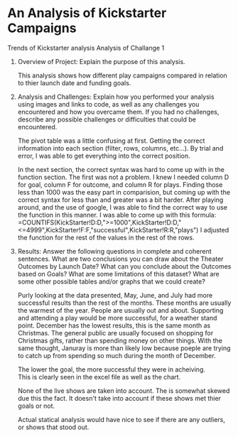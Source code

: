 # An Analysis of Kickstarter Campaigns
Trends of Kickstarter analysis
Analysis of Challange 1

1. Overview of Project: Explain the purpose of this analysis.

	This analysis shows how different play campaigns compared in 
	relation to thier launch date and funding goals.
	
2. Analysis and Challenges: Explain how you performed your 
	analysis using images and links to code, as well as any 
	challenges you encountered and how you overcame them. 
	If you had no challenges, describe any possible challenges 
	or difficulties that could be encountered.
	
	The pivot table was a little confusing at first.  Getting the
	correct information into each section (filter, rows, columns, etc...).
	By trial and error, I was able to get everything into the correct
	position.
	
	In the next section, the correct syntax was hard to come up 
	with in the function section.  The first was not a problem.
	I knew I needed column D for goal, column F for outcome, and 
	column R for plays. Finding those less than 1000 was the easy 
	part in comparision, but coming up with the correct syntax for
	less than and greater was a bit harder.  After playing around, 
	and the use of google, I was able to find the correct way to use
	the function in this manner.  I was able to come up with this 
	formula:
	=COUNTIFS(KickStarter!D:D,">=1000",KickStarter!D:D,"<=4999",KickStarter!F:F,"successful",KickStarter!R:R,"plays")
  I adjusted the function for the rest of the values in the rest of 
  the rows.
	
3. Results: Answer the following questions in complete and coherent sentences.
	What are two conclusions you can draw about the Theater Outcomes by Launch Date?
	What can you conclude about the Outcomes based on Goals?
	What are some limitations of this dataset?
	What are some other possible tables and/or graphs that we could create?
	
	
	Purly looking at the data presented, May, June, and July had more successful
	results than the rest of the months. These months are usually the warmest of 
  the year.  People are usually out and about.  Supporting and attending a play
  would be more successful, for a weather stand point. December has the 
	lowest results, this is the same month as Christmas.  The general public
	are usually focused on shopping for Christmas gifts, rather than spending 
	money on other things. With the same thought, Januray is more than likely
	low because poeple are trying to catch up from spending so much 
	during the month of December.
	
	The lower the goal, the more successful they were in acheiving.  
	This is clearly seen in the excel file as well as the chart.
	
	None of the live shows are taken into account.  The is somewhat skewed due 
	this the fact.  It doesn't take into account if these shows 
	met thier goals or not.
	
	Actual statical analysis would have nice to see if there are 
	any outliers, or shows that stood out.
